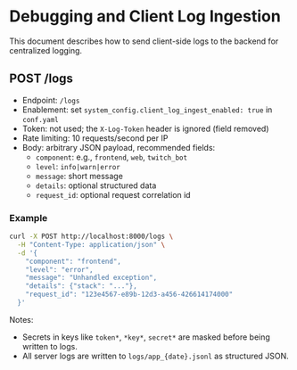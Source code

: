 # Debugging and Client Log Ingestion

This document describes how to send client-side logs to the backend for centralized logging.

## POST /logs

- Endpoint: `/logs`
- Enablement: set `system_config.client_log_ingest_enabled: true` in `conf.yaml`
- Token: not used; the `X-Log-Token` header is ignored (field removed)
- Rate limiting: 10 requests/second per IP
- Body: arbitrary JSON payload, recommended fields:
  - `component`: e.g., `frontend`, `web`, `twitch_bot`
  - `level`: `info|warn|error`
  - `message`: short message
  - `details`: optional structured data
  - `request_id`: optional request correlation id

### Example

```bash
curl -X POST http://localhost:8000/logs \
  -H "Content-Type: application/json" \
  -d '{
    "component": "frontend",
    "level": "error",
    "message": "Unhandled exception",
    "details": {"stack": "..."},
    "request_id": "123e4567-e89b-12d3-a456-426614174000"
  }'
```

Notes:
- Secrets in keys like `token*`, `*key*`, `secret*` are masked before being written to logs.
- All server logs are written to `logs/app_{date}.jsonl` as structured JSON. 